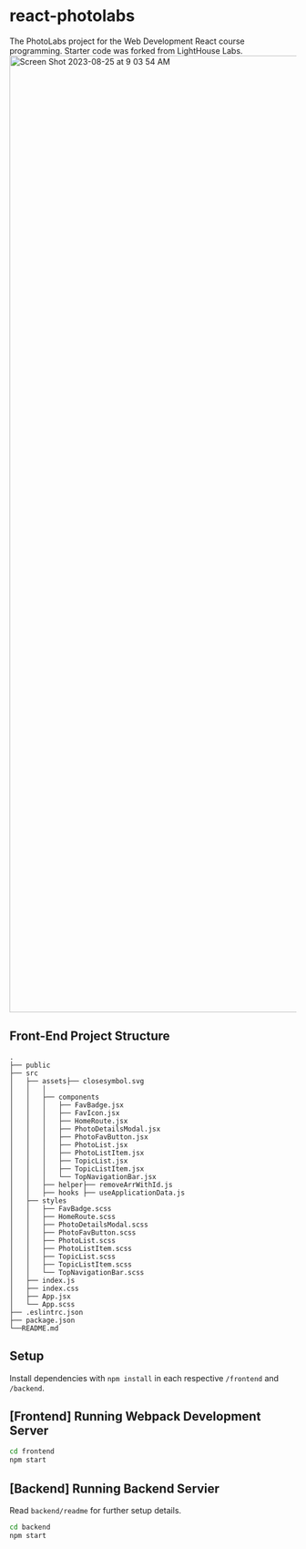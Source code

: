 # react-photolabs
The PhotoLabs project for the Web Development React course programming. Starter code was forked from LightHouse Labs.
<img width="1680" alt="Screen Shot 2023-08-25 at 9 03 54 AM" src="https://github.com/williamkemeny/photolabs-LH/assets/83621324/33e5c526-7535-449f-ab43-adc0fed481e8">

## Front-End Project Structure

```
.
├── public
├── src
│   ├── assets├── closesymbol.svg
│   │   │
│   │   ├── components
│   │   │   ├── FavBadge.jsx
│   │   │   ├── FavIcon.jsx
│   │   │   ├── HomeRoute.jsx
│   │   │   ├── PhotoDetailsModal.jsx
│   │   │   ├── PhotoFavButton.jsx
│   │   │   ├── PhotoList.jsx
│   │   │   ├── PhotoListItem.jsx
│   │   │   ├── TopicList.jsx
│   │   │   ├── TopicListItem.jsx
│   │   │   └── TopNavigationBar.jsx
│   │   ├── helper├── removeArrWithId.js
│   │   ├── hooks ├── useApplicationData.js
│   ├── styles
│   │   ├── FavBadge.scss
│   │   ├── HomeRoute.scss
│   │   ├── PhotoDetailsModal.scss
│   │   ├── PhotoFavButton.scss
│   │   ├── PhotoList.scss
│   │   ├── PhotoListItem.scss
│   │   ├── TopicList.scss
│   │   ├── TopicListItem.scss
│   │   └── TopNavigationBar.scss
│   ├── index.js
│   ├── index.css
│   ├── App.jsx
│   └── App.scss
├── .eslintrc.json
├── package.json
└──README.md

```

## Setup

Install dependencies with `npm install` in each respective `/frontend` and `/backend`.

## [Frontend] Running Webpack Development Server

```sh
cd frontend
npm start
```

## [Backend] Running Backend Servier

Read `backend/readme` for further setup details.

```sh
cd backend
npm start
```
